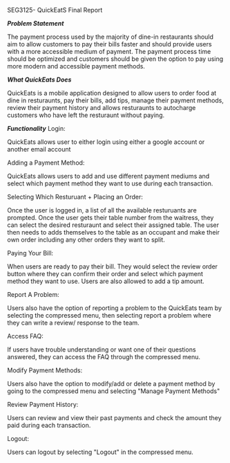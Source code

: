 SEG3125- QuickEatS Final Report 

***Problem Statement***

The payment process used by the majority of dine-in restaurants should aim to allow customers to pay their bills faster and should provide users with a more accessible medium of payment. The payment process time should be optimized and customers should be given the option to pay using more modern and accessible payment methods.

***What QuickEats Does***

QuickEats is a mobile application designed to allow users to order food at dine in resturaunts, pay their bills, add tips, manage their payment methods, review their payment history and allows resturaunts to autocharge customers who have left the resturaunt without paying.

***Functionality*** 
Login:

QuickEats allows user to either login using either a google account or another email account 

Adding a Payment Method: 

QuickEats allows users to add and use different payment mediums and select which payment method they want to use during each transaction.

Selecting Which Resturuant + Placing an Order: 

Once the user is logged in, a list of all the available resturuants are prompted. Once the user gets their table number from the waitress, they can select the desired resturaunt and select their assigned table. The user then needs to adds themselves to the table as an occupant and make their own order including any other orders they want to split. 

Paying Your Bill: 

When users are ready to pay their bill. They would select the review order button where they can confirm their order and select which payment method they want to use.  Users are also allowed to add a tip amount. 

Report A Problem:

Users also have the option of reporting a problem to the QuickEats team by selecting the compressed menu, then selecting report a problem where they can write a review/ response to the team. 

Access FAQ: 

If users have trouble understanding or want one of their questions answered, they can access the FAQ through the compressed menu. 

Modify Payment Methods: 

Users also have the option to modify/add or delete a payment method by going to the compressed menu and selecting "Manage Payment Methods" 

Review Payment History: 

Users can review and view their past payments and check the amount they paid during each transaction. 

Logout: 

Users can logout by selecting "Logout" in the compressed menu. 
